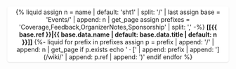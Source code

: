 <div style="padding: 0.25em 1em; background: white; border-radius: 0.25rem; text-align: center; box-shadow: 0 1px 3px 0 rgb(0 0 0 / .1), 0 1px 2px -1px rgb(0 0 0 / .1);">
<div style="margin: -1em 0">

{% liquid
assign n = name | default: 'sht1' | split: '/' | last
assign base = 'Events/' | append: n | get_page
assign prefixes = 'Coverage,Feedback,OrganizerNotes,Sponsorship' | split: ','
-%}
**[[{{ base.ref }}|{{ base.data.name | default: base.data.title | default: n }}]]**
{%- liquid
for prefix in prefixes
  assign p = prefix | append: '/' | append: n | get_page
  if p.exists
    echo ' &middot; [' | append: prefix | append: '](/wiki/' | append: p.ref | append: ')'
  endif
endfor
%}

</div>
</div>